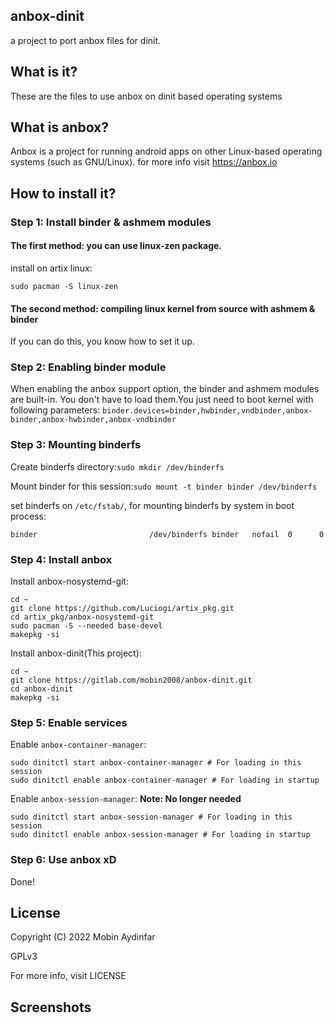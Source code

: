## anbox-dinit
a project to port anbox files for dinit.

## What is it?
These are the files to use anbox on dinit based operating systems

## What is anbox?
Anbox is a project for running android apps on other Linux-based operating systems (such as GNU/Linux). for more info visit https://anbox.io

## How to install it?

### Step 1: Install binder & ashmem modules

#### The first method: you can use linux-zen package.

install on artix linux:

`sudo pacman -S linux-zen`

#### The second method: compiling linux kernel from source with ashmem & binder

If you can do this, you know how to set it up.

### Step 2: Enabling binder module 
When enabling the anbox support option, the binder and ashmem modules are built-in. You don't have to load them.You just need to boot kernel with following parameters: 
`binder.devices=binder,hwbinder,vndbinder,anbox-binder,anbox-hwbinder,anbox-vndbinder`

### Step 3: Mounting binderfs

Create binderfs directory:`sudo mkdir /dev/binderfs`

Mount binder for this session:`sudo mount -t binder binder /dev/binderfs`

set binderfs on `/etc/fstab/`, for mounting binderfs by system in boot process: 
````
binder                         /dev/binderfs binder   nofail  0      0
````
### Step 4: Install anbox
Install anbox-nosystemd-git:
````
cd ~
git clone https://github.com/Luciogi/artix_pkg.git
cd artix_pkg/anbox-nosystemd-git
sudo pacman -S --needed base-devel
makepkg -si
````
Install anbox-dinit(This project):
````
cd ~
git clone https://gitlab.com/mobin2008/anbox-dinit.git
cd anbox-dinit
makepkg -si
````
### Step 5: Enable services
Enable `anbox-container-manager`:
````
sudo dinitctl start anbox-container-manager # For loading in this session
sudo dinitctl enable anbox-container-manager # For loading in startup
````
Enable `anbox-session-manager`:
**Note: No longer needed**
````
sudo dinitctl start anbox-session-manager # For loading in this session
sudo dinitctl enable anbox-session-manager # For loading in startup
````
### Step 6: Use anbox xD
Done!

## License
Copyright (C) 2022 Mobin Aydinfar

GPLv3

For more info, visit LICENSE

## Screenshots

